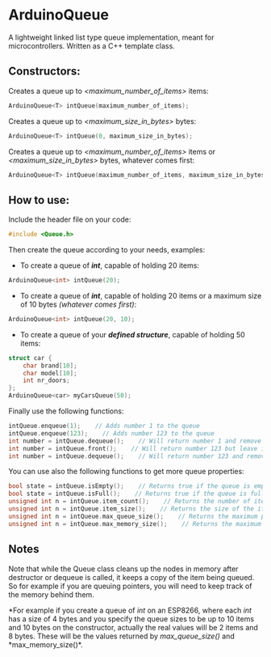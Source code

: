 # ArduinoQueue

A lightweight linked list type queue implementation, meant for microcontrollers.
Written as a C++ template class.

## Constructors:

Creates a queue up to _<maximum_number_of_items>_ items:

```C++
ArduinoQueue<T> intQueue(maximum_number_of_items);
```

Creates a queue up to _<maximum_size_in_bytes>_ bytes:

```C++
ArduinoQueue<T> intQueue(0, maximum_size_in_bytes);
```

Creates a queue up to _<maximum_number_of_items>_ items or _<maximum_size_in_bytes>_ bytes, whatever comes first:

```C++
ArduinoQueue<T> intQueue(maximum_number_of_items, maximum_size_in_bytes);
```

## How to use:

Include the header file on your code:

```C++
#include <Queue.h>
```

Then create the queue according to your needs, examples:

- To create a queue of **_int_**, capable of holding 20 items:

```C++
ArduinoQueue<int> intQueue(20);
```

- To create a queue of **_int_**, capable of holding 20 items or a maximum size of 10 bytes _(whatever comes first)_:

```C++
ArduinoQueue<int> intQueue(20, 10);
```

- To create a queue of your **_defined structure_**, capable of holding 50 items:

```C++
struct car {
    char brand[10];
    char model[10];
    int nr_doors;
};
ArduinoQueue<car> myCarsQueue(50);
```

Finally use the following functions:

```C++
intQueue.enqueue(1);    // Adds number 1 to the queue
intQueue.enqueue(123);    // Adds number 123 to the queue
int number = intQueue.dequeue();    // Will return number 1 and remove it from the queue
int number = intQueue.front();    // Will return number 123 but leave it still in the queue
int number = intQueue.dequeue();    // Will return number 123 and remove it from the queue
```

You can use also the following functions to get more queue properties:

```C++
bool state = intQueue.isEmpty();    // Returns true if the queue is empty, false otherwise
bool state = intQueue.isFull();    // Returns true if the queue is full, false otherwise
unsigned int n = intQueue.item_count();    // Returns the number of items currently on the queue
unsigned int n = intQueue.item_size();    // Returns the size of the item being stored (bytes)
unsigned int n = intQueue.max_queue_size();    // Returns the maximum possible size of the queue (items)*
unsigned int n = intQueue.max_memory_size();    // Returns the maximum possible size of the queue (bytes)*
```

## Notes

Note that while the Queue class cleans up the nodes in memory after destructor or dequeue is called, it keeps a copy of the item being queued. So for example if you are queuing pointers, you will need to keep track of the memory behind them.

*For example if you create a queue of *int* on an ESP8266, where each *int* has a size of 4 bytes and you specify the queue sizes to be up to 10 items and 10 bytes on the constructor, actually the real values will be 2 items and 8 bytes. These will be the values returned by *max_queue_size()* and *max_memory_size()\*.
